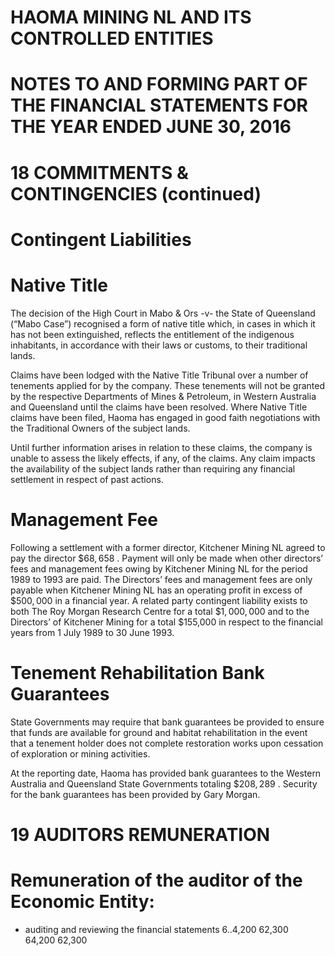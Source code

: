 # HAOMA MINING NL AND ITS CONTROLLED ENTITIES  

# NOTES TO AND FORMING PART OF THE FINANCIAL STATEMENTS FOR THE YEAR ENDED JUNE 30, 2016  

# 18 COMMITMENTS & CONTINGENCIES (continued)  

# Contingent Liabilities  

# Native Title  

The decision of the High Court in Mabo & Ors -v- the State of Queensland (“Mabo Case”) recognised a form of native title which, in cases in which it has not been extinguished, reflects the entitlement of the indigenous inhabitants, in accordance with their laws or customs, to their traditional lands.  

Claims have been lodged with the Native Title Tribunal over a number of tenements applied for by the company. These tenements will not be granted by the respective Departments of Mines & Petroleum, in Western Australia and Queensland until the claims have been resolved. Where Native Title claims have been filed, Haoma has engaged in good faith negotiations with the Traditional Owners of the subject lands.  

Until further information arises in relation to these claims, the company is unable to assess the likely effects, if any, of the claims.  Any claim impacts the availability of the subject lands rather than requiring any financial settlement in respect of past actions.  

# Management Fee  

Following a settlement with a former director, Kitchener Mining NL agreed to pay the director $\$ 68,658$ . Payment will only be made when other directors’ fees and management fees owing by Kitchener Mining NL for the period 1989 to 1993 are paid. The Directors’ fees and management fees are only payable when Kitchener Mining NL has an operating profit in excess of $\$ 500,000$ in a financial year. A related party contingent liability exists to both The Roy Morgan Research Centre for a total $\$ 1,000,000$ and to the Directors’ of Kitchener Mining for a total \$155,000 in respect to the financial years from 1 July 1989 to 30 June 1993.  

# Tenement Rehabilitation Bank Guarantees  

State Governments may require that bank guarantees be provided to ensure that funds are available for ground and habitat rehabilitation in the event that a tenement holder does not complete restoration works upon cessation of exploration or mining activities.  

At the reporting date, Haoma has provided bank guarantees to the Western Australia and Queensland State Governments totaling $\$ 208,289$ .  Security for the bank guarantees has been provided by Gary Morgan.  

# 19 AUDITORS REMUNERATION  

# Remuneration of the auditor of the Economic Entity:  

- auditing and reviewing the financial statements 6..4,200 62,300   
64,200 62,300  